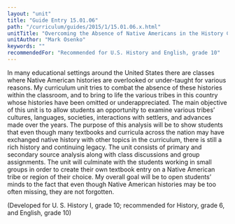 ```yaml
---
layout: "unit"
title: "Guide Entry 15.01.06"
path: "/curriculum/guides/2015/1/15.01.06.x.html"
unitTitle: "Overcoming the Absence of Native Americans in the History Curriculum"
unitAuthor: "Mark Osenko"
keywords: ""
recommendedFor: "Recommended for U.S. History and English, grade 10"
---
```

<main>
<p>
In many educational settings around the United States there are classes where Native American histories are overlooked or under-taught for various reasons. My curriculum unit tries to combat the absence of these histories within the classroom, and to bring to life the various tribes in this country whose histories have been omitted or underappreciated. The main objective of this unit is to allow students an opportunity to examine various tribes’ cultures, languages, societies, interactions with settlers, and advances made over the years. The purpose of this analysis will be to show students that even though many textbooks and curricula across the nation may have exchanged native history with other topics in the curriculum, there is still a rich history and continuing legacy. The unit consists of primary and secondary source analysis along with class discussions and group assignments. The unit will culminate with the students working in small groups in order to create their own textbook entry on a Native American tribe or region of their choice. My overall goal will be to open students’ minds to the fact that even though Native American histories may be too often missing, they are not forgotten.
</p>
<p>
(Developed for U. S. History I, grade 10; recommended for History, grade 6, and English, grade 10)
</p>
</main>